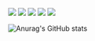 <img src="https://img.shields.io/badge/Python-3776AB?Style=flat-squares&logo=Python&logoColor=white"> <img src="https://img.shields.io/badge/c-A8B9CC?Style=flat-squares&logo=c&logoColor=white"> <img src="https://img.shields.io/badge/Java-007396?Style=flat-squares&logo=Java&logoColor=white"> <img src="https://img.shields.io/badge/JavaScript-F7DF1E?Style=flat-squares&logo=JavaScript&logoColor=white"> <img src="https://img.shields.io/badge/MySQL-4479A1?Style=flat-squares&logo=JavaScript&logoColor=white">


![Anurag's GitHub stats](https://github-readme-stats.vercel.app/api?username=SonSBiN&show_icons=true&theme=radical)

